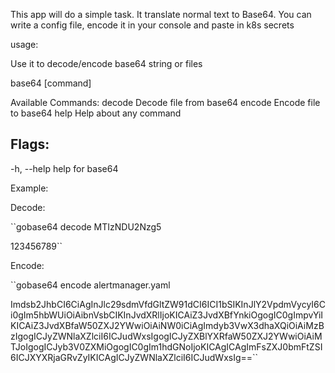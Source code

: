 This app will do a simple task. It translate normal text to Base64.
You can write a config file, encode it in your console and paste in k8s secrets

usage: 

Use it to decode/encode base64 string or files

  base64 [command]

Available Commands:
  decode      Decode file from base64
  encode      Encode file to base64
  help        Help about any command

## Flags:
  -h, --help   help for base64

Example:

Decode:

``gobase64 decode MTIzNDU2Nzg5

123456789``

Encode:

``gobase64 encode alertmanager.yaml

Imdsb2JhbCI6CiAgInJlc29sdmVfdGltZW91dCI6ICI1bSIKInJlY2VpdmVycyI6Ci0gIm5hbWUiOiAibnVsbCIKInJvdXRlIjoKICAiZ3JvdXBfYnkiOgogIC0gImpvYiIKICAiZ3JvdXBfaW50ZXJ2YWwiOiAiNW0iCiAgImdyb3VwX3dhaXQiOiAiMzBzIgogICJyZWNlaXZlciI6ICJudWxsIgogICJyZXBlYXRfaW50ZXJ2YWwiOiAiMTJoIgogICJyb3V0ZXMiOgogIC0gIm1hdGNoIjoKICAgICAgImFsZXJ0bmFtZSI6ICJXYXRjaGRvZyIKICAgICJyZWNlaXZlciI6ICJudWxsIg==``
